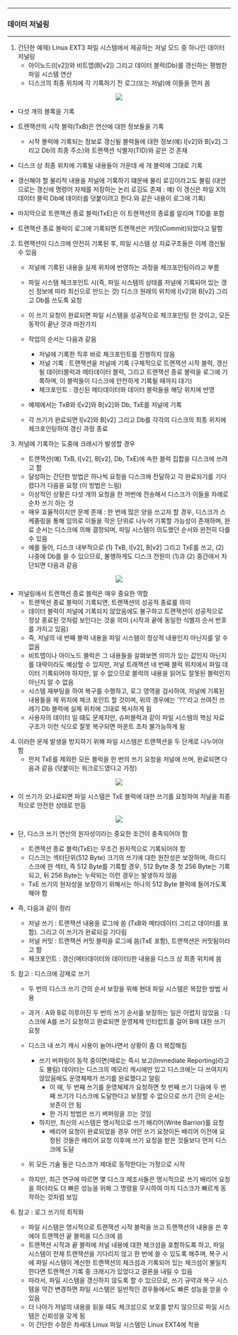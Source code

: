 -----
### 데이터 저널링
-----
1. 간단한 예제) Linux EXT3 파일 시스템에서 제공하는 저널 모드 중 하나인 데이터 저널링
   - 아이노드(I[v2])와 비트맵(B[v2]) 그리고 데이터 블럭(Db)를 갱신하는 평범한 파일 시스템 연산
   - 디스크의 최종 위치에 각 기록하기 전 로그(또는 저널)에 이들을 먼저 씀
<div align="center">
<img src="https://github.com/user-attachments/assets/5e0bc407-fb27-4666-bfdc-280991710ea6">
</div>

   - 다섯 개의 블록을 기록
   - 트랜잭션의 시작 블럭(TxB)은 연산에 대한 정보들을 기록
     + 시작 블럭에 기록되는 정보로 갱신될 블럭들에 대한 정보(예) I[v2]와 B[v2] 그리고 Db의 최종 주소)와 트랜잭션 식별자(TID)와 같은 것 존재

   - 디스크 상 최종 위치에 기록될 내용들이 가운데 세 개 블럭에 그대로 기록
   - 갱신해야 할 물리적 내용을 저널에 기록하기 떄문에 물리 로깅이라고도 불림 (대안으로는 갱신에 명령어 자체를 저장하는 논리 로깅도 존재 : 예) 이 갱신은 파일 X의 데이터 블럭 Db에 데이터를 덧붙이려고 한다.와 같은 내용이 로그에 기록)
   - 마지막으로 트랜잭션 종료 블럭(TxE)은 이 트랜잭션의 종료를 알리며 TID를 포함
   - 트랜잭션 종료 블럭이 로그에 기록되면 트랜잭션은 커밋(Commit)되었다고 말함

2. 트랜잭션이 디스크에 안전히 기록된 후, 파일 시스템 상 자료구조들은 이제 갱신될 수 있음
   - 저널에 기록된 내용을 실제 위치에 반영하는 과정을 체크포인팅이라고 부름
   - 파일 시스템 체크포인트 시(즉, 파일 시스템의 상태를 저널에 기록되어 있는 갱신 정보에 따라 최신으로 만드는 것) 디스크 원래의 위치에 I[v2]와 B[v2] 그리고 Db를 쓰도록 요청
   - 이 쓰기 요청이 완료되면 파일 시스템을 성공적으로 체크포인팅 한 것이고, 모든 동작이 끝난 것과 마찬가지
   - 작업의 순서는 다음과 같음
     + 저널에 기록한 직후 바로 체크포인트를 진행하지 않음
     + 저널 기록 : 트랜잭션을 저널에 기록 (구체적으로 트랜잭션 시작 블럭, 갱신될 데이터블럭과 메타데이터 블럭, 그리고 트랜잭션 종료 블럭을 로그에 기록하며, 이 블럭들이 디스크에 안전하게 기록될 때까지 대기)
     + 체크포인트 : 갱신된 메타데이터와 데이터 블럭들을 해당 위치에 반영

   - 예제에서는 TxB와 I[v2]와 B[v2]와 Db, TxE를 저널에 기록
   - 각 쓰기가 완료되면 I[v2]와 B[v2] 그리고 Db를 각각의 디스크의 최종 위치에 체크포인팅하여 갱신 과정 종료

3. 저널에 기록하는 도중에 크래시가 발생할 경우
   - 트랜잭션(예) TxB, I[v2], B[v2], Db, TxE)에 속한 블럭 집합을 디스크에 쓰려고 함
   - 달성하는 간단한 방법은 하나씩 요청을 디스크에 전달하고 각 완료되기를 기다렸다가 다음을 요청 (이 방법은 느림)
   - 이상적인 상황은 다섯 개의 요청을 한 꺼번에 전송해서 디스크가 이들을 차례로 순차 쓰기 하는 것
   - 매우 효율적이지만 문제 존재 : 한 번에 많은 양을 쓰고자 할 경우, 디스크가 스케줄링을 통해 임의로 이들을 작은 단위로 나누어 기록할 가능성이 존재하며, 완료 순서는 디스크에 의해 결정되며, 파일 시스템이 의도했던 순서와 완전히 다를 수 있음
   - 예를 들어, 디스크 내부적으로 (1) TxB, I[v2], B[v2] 그리고 TxE를 쓰고, (2) 나중에 Db를 쓸 수 있으므로, 불행하게도 디스크 전원이 (1)과 (2) 중간에서 차단되면 다음과 같음
<div align="center">
<img src="https://github.com/user-attachments/assets/67baa200-7ec2-4ec6-bf35-95d75e653f40">
</div>

   - 저널링에서 트랜잭션 종료 블럭은 매우 중요한 역할
     + 트랜잭션 종료 블럭이 기록되면, 트랜잭션의 성공적 종료를 의미
     + 데이터 블럭이 저널에 기록되지 않았음에도 불구하고 트랜잭션이 성공적으로 정상 종료된 것처럼 보인다는 것을 의미 (시작과 끝에 동일한 식별자 순서 번호를 가지고 있음)
     + 즉, 저널의 네 번째 블럭 내용을 파일 시스템이 정상적 내용인지 아닌지를 알 수 없음
     + 비트맵이나 아이노드 블럭은 그 내용들을 살펴보면 의미가 있는 값인지 아닌지를 대략이라도 예상할 수 있지만, 저널 트래잭션 네 번째 블럭 위치에서 파일 데이터 기록되어야 하지만, 알 수 없으므로 블럭의 내용을 읽어도 잘못된 블럭인지 아닌지 알 수 없음
     + 시스템 재부팅을 하여 복구를 수행하고, 로그 영역을 검사하여, 저널에 기록된 내용들을 제 위치에 체크 포인트 할 것이며, 위의 경우에는 '??'라고 쓰여진 쓰레기 Db 블럭에 실제 위치에 그대로 복사하게 됨
     + 사용자의 데이터 일 떄도 문제지만, 슈퍼블럭과 같이 파일 시스템의 핵심 자료 구조가 이런 식으로 잘못 복구되면 마운트 조차 불가능하게 됨

4. 이러한 문제 발생을 방지하기 위해 파일 시스템은 트랜잭션을 두 단계로 나누어야 함
   - 먼저 TxE를 제외한 모든 블럭을 한 번의 쓰기 요청을 저널에 쓰며, 완료되면 다음과 같음 (덧붙이는 워크로드였다고 가정)
<div align="center">
<img src="https://github.com/user-attachments/assets/8c9106bc-1128-49dc-9662-e2de3cf652b2">
</div>

   - 이 쓰기가 오나료되면 파일 시스템은 TxE 블럭에 대한 쓰기를 요청하여 저널을 최종적으로 안전한 상태로 만듬
<div align="center">
<img src="https://github.com/user-attachments/assets/3b1c3531-c97a-4e20-a245-ee70cea636a9">
</div>

   - 단, 디스크 쓰기 연산의 원자성이라는 중요한 조건이 충족되어야 함
     + 트랜잭션 종료 블럭(TxE)는 무조건 원자적으로 기록되어야 함
     + 디스크는 섹터단위(512 Byte) 크기의 쓰기에 대한 원잔성은 보장하며, 하드디스크에 한 섹터, 즉 512 Byte를 기록할 경우, 512 Byte 중 첫 256 Byte는 기록되고, 뒤 256 Byte는 누락되는 이런 경우는 발생하지 않음
     + TxE 쓰기의 원자성을 보장하기 위해서는 하나의 512 Byte 블럭에 들어가도록 해야 함

   - 즉, 다음과 같이 정리
     + 저널 쓰기 : 트랜잭션 내용을 로그에 씀 (TxB와 메타데이터 그리고 데이터를 포함). 그리고 이 쓰기가 완료되길 기다림
     + 저널 커밋 : 트랜잭션 커밋 블럭을 로그에 씀(TxE 포함), 트랜잭션은 커밋됨이라고 함
     + 체크포인트 : 갱신(메타데이터와 데이터)한 내용을 디스크 상 최종 위치에 씀

5. 참고 : 디스크에 강제로 쓰기
   - 두 번의 디스크 쓰기 간의 순서 보장을 위해 현대 파일 시스템은 복잡한 방법 사용
   - 과거 : A와 B로 이루어진 두 번의 쓰기 순서를 보장하는 일은 어렵지 않았음 : 디스크에 A를 쓰기 요청하고 완료되면 운영체제 인터럽트를 걸어 B에 대한 쓰기 요청
   - 디스크 내 쓰기 캐시 사용이 늘어나면서 상황이 좀 더 복잡해짐
     + 쓰기 버퍼링이 동작 중이면(때로는 즉시 보고(Immediate Reporting)라고도 불림) 데이터는 디스크의 메모리 캐시에만 있고 디스크에는 다 쓰여지지 않았음에도 운영체제가 쓰기를 완료했다고 알림
       * 이 때, 두 번째 쓰기를 운영체제가 요청하면 첫 번째 쓰기 다음에 두 번째 쓰기가 디스크에 도달한다고 보장할 수 없으므로 쓰기 간의 순서는 보존이 안 됨
       * 한 가지 방법은 쓰기 버퍼링을 끄는 것임
     + 하지만, 최신의 시스템은 명시적으로 쓰기 배리어(Write Barrior)를 요청
       * 배리어 요청이 완료되었을 경우 어떤 쓰기 요청이든 배리어 이전에 요청된 것들은 배리어 요청 이후에 쓰기 요청을 받은 것들보다 먼저 디스크에 도달

   - 위 모든 기술 들은 디스크가 제대로 동작한다는 가정으로 시작
   - 하지만, 최근 연구에 따르면 몇 디스크 제조사들은 명시적으로 쓰기 배리어 요청을 하더라도 더 빠른 성능을 위해 그 명령을 무시하여 마치 디스크가 빠르게 동작하는 것처럼 보임

6. 참고 : 로그 쓰기의 최적화
   - 파일 시스템은 명시적으로 트랜잭션 시작 블럭을 쓰고 트랜잭션의 내용을 쓴 후에야 트랜잭션 끝 블럭을 디스크에 씀
   - 트랜잭션 시작과 끝 블럭에 저널 내용에 대한 체크섬을 포함하도록 하고, 파일 시스템이 전체 트랜잭션을 기다리지 않고 한 번에 쓸 수 있도록 해주며, 복구 시에 파일 시스템이 계산한 트랜잭션의 체크섬과 기록되어 있는 체크섬이 불일치한다면 트랜잭션 기록 중 크래시가 있었다고 결론을 내릴 수 있음
   - 따라서, 파일 시스템을 갱신하지 않도록 할 수 있으므로, 쓰기 규약과 복구 시스템을 약간 변경하면 파일 시스템은 일반적인 경우들에서도 빠른 성능을 얻을 수 있음
   - 더 나아가 저널의 내용을 읽을 때도 체크섬으로 보호를 받지 않으므로 파일 시스템은 신뢰성을 갖게 됨
   - 이 간단한 수정은 차세대 Linux 파일 시스템인 Linux EXT4에 적용
   
